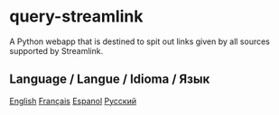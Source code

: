 # query-streamlink
A Python webapp that is destined to spit out links given by all sources supported by Streamlink.

## Language / Langue / Idioma / Язык

[English](./README-en.md)
[Français](./README-fr.md)
[Espanol](./README-es.md)
[Русский](./README-ru.md)
